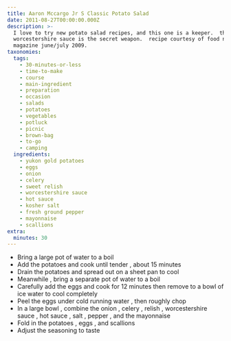 ```yaml
---
title: Aaron Mccargo Jr S Classic Potato Salad
date: 2011-08-27T00:00:00.000Z
description: >-
  I love to try new potato salad recipes, and this one is a keeper.  the
  worcestershire sauce is the secret weapon.  recipe courtesy of food network
  magazine june/july 2009.
taxonomies:
  tags:
    - 30-minutes-or-less
    - time-to-make
    - course
    - main-ingredient
    - preparation
    - occasion
    - salads
    - potatoes
    - vegetables
    - potluck
    - picnic
    - brown-bag
    - to-go
    - camping
  ingredients:
    - yukon gold potatoes
    - eggs
    - onion
    - celery
    - sweet relish
    - worcestershire sauce
    - hot sauce
    - kosher salt
    - fresh ground pepper
    - mayonnaise
    - scallions
extra:
  minutes: 30
---
```

 - Bring a large pot of water to a boil
 - Add the potatoes and cook until tender , about 15 minutes
 - Drain the potatoes and spread out on a sheet pan to cool
 - Meanwhile , bring a separate pot of water to a boil
 - Carefully add the eggs and cook for 12 minutes then remove to a bowl of ice water to cool completely
 - Peel the eggs under cold running water , then roughly chop
 - In a large bowl , combine the onion , celery , relish , worcestershire sauce , hot sauce , salt , pepper , and the mayonnaise
 - Fold in the potatoes , eggs , and scallions
 - Adjust the seasoning to taste
